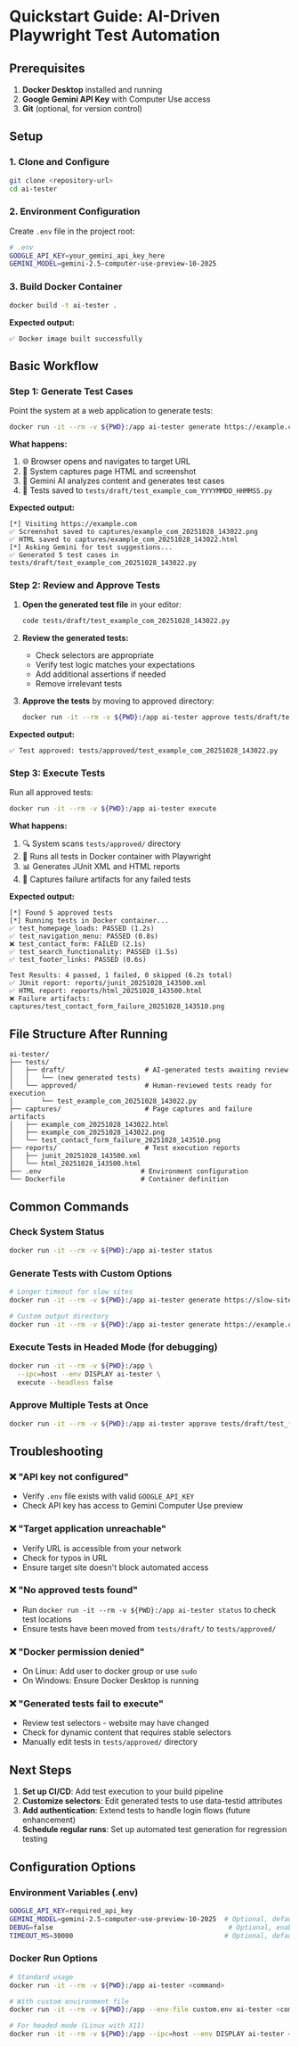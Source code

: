 # Quickstart Guide: AI-Driven Playwright Test Automation

## Prerequisites

1. **Docker Desktop** installed and running
2. **Google Gemini API Key** with Computer Use access
3. **Git** (optional, for version control)

## Setup

### 1. Clone and Configure

```bash
git clone <repository-url>
cd ai-tester
```

### 2. Environment Configuration

Create `.env` file in the project root:

```bash
# .env
GOOGLE_API_KEY=your_gemini_api_key_here
GEMINI_MODEL=gemini-2.5-computer-use-preview-10-2025
```

### 3. Build Docker Container

```bash
docker build -t ai-tester .
```

**Expected output:**
```
✅ Docker image built successfully
```

## Basic Workflow

### Step 1: Generate Test Cases

Point the system at a web application to generate tests:

```bash
docker run -it --rm -v ${PWD}:/app ai-tester generate https://example.com
```

**What happens:**
1. 🌐 Browser opens and navigates to target URL
2. 📸 System captures page HTML and screenshot  
3. 🤖 Gemini AI analyzes content and generates test cases
4. 💾 Tests saved to `tests/draft/test_example_com_YYYYMMDD_HHMMSS.py`

**Expected output:**
```
[*] Visiting https://example.com
✅ Screenshot saved to captures/example_com_20251028_143022.png
✅ HTML saved to captures/example_com_20251028_143022.html
[*] Asking Gemini for test suggestions...
✅ Generated 5 test cases in tests/draft/test_example_com_20251028_143022.py
```

### Step 2: Review and Approve Tests

1. **Open the generated test file** in your editor:
   ```bash
   code tests/draft/test_example_com_20251028_143022.py
   ```

2. **Review the generated tests:**
   - Check selectors are appropriate
   - Verify test logic matches your expectations
   - Add additional assertions if needed
   - Remove irrelevant tests

3. **Approve the tests** by moving to approved directory:
   ```bash
   docker run -it --rm -v ${PWD}:/app ai-tester approve tests/draft/test_example_com_20251028_143022.py
   ```

**Expected output:**
```
✅ Test approved: tests/approved/test_example_com_20251028_143022.py
```

### Step 3: Execute Tests

Run all approved tests:

```bash
docker run -it --rm -v ${PWD}:/app ai-tester execute
```

**What happens:**
1. 🔍 System scans `tests/approved/` directory
2. 🚀 Runs all tests in Docker container with Playwright
3. 📊 Generates JUnit XML and HTML reports
4. 📸 Captures failure artifacts for any failed tests

**Expected output:**
```
[*] Found 5 approved tests
[*] Running tests in Docker container...
✅ test_homepage_loads: PASSED (1.2s)
✅ test_navigation_menu: PASSED (0.8s)
❌ test_contact_form: FAILED (2.1s)
✅ test_search_functionality: PASSED (1.5s)
✅ test_footer_links: PASSED (0.6s)

Test Results: 4 passed, 1 failed, 0 skipped (6.2s total)
✅ JUnit report: reports/junit_20251028_143500.xml
✅ HTML report: reports/html_20251028_143500.html
❌ Failure artifacts: captures/test_contact_form_failure_20251028_143510.png
```

## File Structure After Running

```
ai-tester/
├── tests/
│   ├── draft/                    # AI-generated tests awaiting review
│   │   └── (new generated tests)
│   └── approved/                 # Human-reviewed tests ready for execution
│       └── test_example_com_20251028_143022.py
├── captures/                     # Page captures and failure artifacts
│   ├── example_com_20251028_143022.html
│   ├── example_com_20251028_143022.png
│   └── test_contact_form_failure_20251028_143510.png
├── reports/                      # Test execution reports
│   ├── junit_20251028_143500.xml
│   └── html_20251028_143500.html
├── .env                         # Environment configuration
└── Dockerfile                   # Container definition
```

## Common Commands

### Check System Status
```bash
docker run -it --rm -v ${PWD}:/app ai-tester status
```

### Generate Tests with Custom Options
```bash
# Longer timeout for slow sites
docker run -it --rm -v ${PWD}:/app ai-tester generate https://slow-site.com --timeout 60000

# Custom output directory
docker run -it --rm -v ${PWD}:/app ai-tester generate https://example.com --output-dir tests/experimental/
```

### Execute Tests in Headed Mode (for debugging)
```bash
docker run -it --rm -v ${PWD}:/app \
  --ipc=host --env DISPLAY ai-tester \
  execute --headless false
```

### Approve Multiple Tests at Once
```bash
docker run -it --rm -v ${PWD}:/app ai-tester approve tests/draft/test_*.py
```

## Troubleshooting

### ❌ "API key not configured"
- Verify `.env` file exists with valid `GOOGLE_API_KEY`
- Check API key has access to Gemini Computer Use preview

### ❌ "Target application unreachable"
- Verify URL is accessible from your network
- Check for typos in URL
- Ensure target site doesn't block automated access

### ❌ "No approved tests found"
- Run `docker run -it --rm -v ${PWD}:/app ai-tester status` to check test locations
- Ensure tests have been moved from `tests/draft/` to `tests/approved/`

### ❌ "Docker permission denied"
- On Linux: Add user to docker group or use `sudo`
- On Windows: Ensure Docker Desktop is running

### ❌ "Generated tests fail to execute"
- Review test selectors - website may have changed
- Check for dynamic content that requires stable selectors
- Manually edit tests in `tests/approved/` directory

## Next Steps

1. **Set up CI/CD**: Add test execution to your build pipeline
2. **Customize selectors**: Edit generated tests to use data-testid attributes
3. **Add authentication**: Extend tests to handle login flows (future enhancement)
4. **Schedule regular runs**: Set up automated test generation for regression testing

## Configuration Options

### Environment Variables (.env)
```bash
GOOGLE_API_KEY=required_api_key
GEMINI_MODEL=gemini-2.5-computer-use-preview-10-2025  # Optional, defaults to this
DEBUG=false                                            # Optional, enables verbose logging
TIMEOUT_MS=30000                                      # Optional, default page timeout
```

### Docker Run Options
```bash
# Standard usage
docker run -it --rm -v ${PWD}:/app ai-tester <command>

# With custom environment file
docker run -it --rm -v ${PWD}:/app --env-file custom.env ai-tester <command>

# For headed mode (Linux with X11)
docker run -it --rm -v ${PWD}:/app --ipc=host --env DISPLAY ai-tester <command>
```